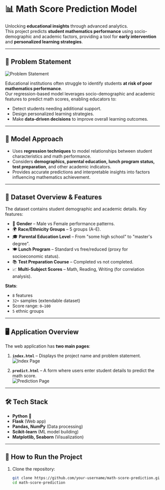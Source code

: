 # 📊 Math Score Prediction Model

Unlocking **educational insights** through advanced analytics.  
This project predicts **student mathematics performance** using socio-demographic and academic factors, providing a tool for **early intervention** and **personalized learning strategies**.

---

## 🎯 Problem Statement

![Problem Statement](assets/problem_statement.png)  

Educational institutions often struggle to identify students **at risk of poor mathematics performance**.  
Our regression-based model leverages socio-demographic and academic features to predict math scores, enabling educators to:

- Detect students needing additional support.  
- Design personalized learning strategies.  
- Make **data-driven decisions** to improve overall learning outcomes.  

---

## 🔬 Model Approach

- Uses **regression techniques** to model relationships between student characteristics and math performance.  
- Considers **demographics, parental education, lunch program status, test preparation**, and other academic indicators.  
- Provides accurate predictions and interpretable insights into factors influencing mathematics achievement.  

---

## 📂 Dataset Overview & Features

The dataset contains student demographic and academic details. Key features:

- 👤 **Gender** – Male vs Female performance patterns.  
- 🌍 **Race/Ethnicity Groups** – 5 groups (A–E).  
- 🎓 **Parental Education Level** – From "some high school" to "master's degree".  
- 🍽️ **Lunch Program** – Standard vs free/reduced (proxy for socioeconomic status).  
- 📚 **Test Preparation Course** – Completed vs not completed.  
- 📈 **Multi-Subject Scores** – Math, Reading, Writing (for correlation analysis).  

**Stats**:
- `8` features  
- `32+` samples (extendable dataset)  
- Score range: `0–100`  
- `5` ethnic groups  

---

## 🖥️ Application Overview

The web application has **two main pages**:

1. **`index.html`** – Displays the project name and problem statement.  
   ![Index Page](assets/index_page.png)  

2. **`predict.html`** – A form where users enter student details to predict the math score.  
   ![Prediction Page](assets/predict_page.png)  

---

## 🛠️ Tech Stack

- **Python** 🐍  
- **Flask** (Web app)  
- **Pandas, NumPy** (Data processing)  
- **Scikit-learn** (ML model building)  
- **Matplotlib, Seaborn** (Visualization)  

---

## 🚀 How to Run the Project

1. Clone the repository:
   ```bash
   git clone https://github.com/your-username/math-score-prediction.git
   cd math-score-prediction

